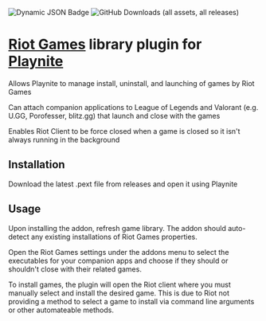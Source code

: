 ![Dynamic JSON Badge](https://img.shields.io/badge/dynamic/json?url=https%3A%2F%2Fapi.github.com%2Frepos%2FASchoe311%2FRiotGamesLibrary%2Freleases%2Flatest&query=%24.assets%5B0%5D.download_count&label=Latest%20Release%20Downloads%20)    ![GitHub Downloads (all assets, all releases)](https://img.shields.io/github/downloads/ASchoe311/RiotGamesLibrary/total?label=Lifetime%20Downloads)


# [Riot Games](https://riotgames.com/) library plugin for [Playnite](https://playnite.link/)

Allows Playnite to manage install, uninstall, and launching of games by Riot Games

Can attach companion applications to League of Legends and Valorant (e.g. U.GG, Porofesser, blitz.gg) that launch and close with the games

Enables Riot Client to be force closed when a game is closed so it isn't always running in the background

## Installation

Download the latest .pext file from releases and open it using Playnite

## Usage

Upon installing the addon, refresh game library. The addon should auto-detect any existing installations of Riot Games properties.

Open the Riot Games settings under the addons menu to select the executables for your companion apps and choose if they should or shouldn't close with their related games.

To install games, the plugin will open the Riot client where you must manually select and install the desired game. This is due to Riot not providing a method to select a game to install via command line arguments or other automateable methods.
